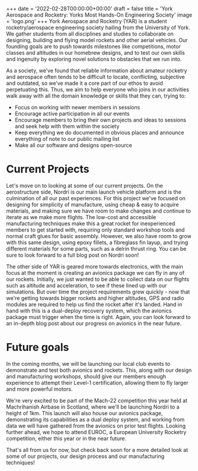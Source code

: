 +++
date = '2022-02-28T00:00:00+00:00'
draft = false
title = 'York Aerospace and Rocketry: Yorks Most Hands-On Engineering Society'
image = 'logo.png'
+++
York Aerospace and Rocketry (YAR) is a student rocketry/aerospace engineering society hailing from the University of York. We gather students from all disciplines and studies to collaborate on designing, building and flying model rockets and other aerial vehicles. Our founding goals are to push towards milestones like competitions, motor classes and altitudes in our homebrew designs, and to test our own skills and ingenuity by exploring novel solutions to obstacles that we run into.

As a society, we’ve found that reliable information about amateur rocketry and aerospace often tends to be difficult to locate, conflicting, subjective and outdated, so we’ve made it a core part of our ethos to avoid perpetuating this. Thus, we aim to help everyone who joins in our activities walk away with all the domain knowledge or skills that they can, trying to:

- Focus on working with newer members in sessions
- Encourage active participation in all our events
- Encourage members to bring their own projects and ideas to sessions and seek help with them within the society
- Keep everything we do documented in obvious places and announce everything of note to our public mailing list
- Make all our software and designs open-source

# Current Projects

Let's move on to looking at some of our current projects. On the aerostructure side, Nordri is our main launch vehicle platform and is the culmination of all our past experiences. For this project we've focused on designing for simplicity of manufacture, using cheap & easy to acquire materials, and making sure we have room to make changes and continue to iterate as we make more flights. The low-cost and accessible manufacturing techniques make this a great rocket for inexperienced members to get started with, requiring only standard workshop tools and normal craft glues for basic assembly. However, we also have room to grow with this same design, using epoxy fillets, a fibreglass fin layup, and trying different materials for some parts, such as a delrin thrust ring. You can be sure to look forward to a full blog post on Nordri soon!

The other side of YAR is geared more towards electronics, with the main focus at the moment is creating an avionics package we can fly in any of our rockets. Initially, we just wanted to be able to collect data on our flights such as altitude and acceleration, to see if these lined up with our simulations. But over time the project requirements grew quickly - now that we're getting towards bigger rockets and higher altitudes, GPS and radio modules are required to help us find the rocket after it's landed. Hand in hand with this is a dual-deploy recovery system, which the avionics package must trigger when the time is right. Again, you can look forward to an in-depth blog post about our progress on avionics in the near future.
# Future goals

In the coming months, we will be launching our local club events to demonstrate and test both avionics and rockets. This, along with our design and manufacturing workshops, should give our members enough experience to attempt their Level-1 certification, allowing them to fly larger and more powerful motors.

We're very excited to be part of the Mach-22 competition this year held at Machrihanish Airbase in Scotland, where we'll be launching Nordri to a height of 1km. This launch will also house our avionics package, demonstrating its capabilities as a dual deploy system, and working from data we will have gathered from the avionics on prior test flights. Looking further ahead, we hope to attend EUROC, a European University Rocketry competition, either this year or in the near future.

That's all from us for now, but check back soon for a more detailed look at some of our projects, our design process and our manufacturing techniques!
